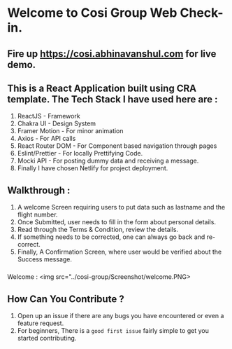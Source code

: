 # Welcome to Cosi Group Web Check-in.

## Fire up https://cosi.abhinavanshul.com for live demo.

## This is a React Application built using CRA template. The Tech Stack I have used here are :

1. ReactJS - Framework
2. Chakra UI - Design System
3. Framer Motion - For minor animation
4. Axios - For API calls
5. React Router DOM - For Component based navigation through pages
6. Eslint/Prettier - For locally Prettifying Code.
7. Mocki API - For posting dummy data and receiving a message.
8. Finally I have chosen Netlify for project deployment.

## Walkthrough :

1. A welcome Screen requiring users to put data such as lastname and the flight number.
2. Once Submitted, user needs to fill in the form about personal details.
3. Read through the Terms & Condition, review the details.
4. If something needs to be corrected, one can always go back and re-correct.
5. Finally, A Confirmation Screen, where user would be verified about the Success message.

###

Welcome :
<img src="../cosi-group/Screenshot/welcome.PNG>

## How Can You Contribute ?

1. Open up an issue if there are any bugs you have encountered or even a feature request.
2. For beginners, There is a `good first issue` fairly simple to get you started contributing.
